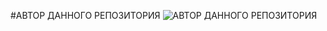 #АВТОР ДАННОГО РЕПОЗИТОРИЯ
![АВТОР ДАННОГО РЕПОЗИТОРИЯ](https://sun9-83.userapi.com/s/v1/ig2/I59zJlA4GDSRmFTn--0jgV8lWm5VYCHjyB6pIDbj-iMsoge13OPa5x-xwJ9ul2iKWSJsiwhaJSCtR_npqLslk_eb.jpg?quality=95&as=32x34,48x52,72x78,108x116,160x172,240x259,360x388,480x517,540x582,640x690,720x776,736x793&from=bu&cs=736x0)
